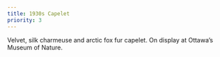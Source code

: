 ```yaml
---
title: 1930s Capelet
priority: 3
---
```


Velvet, silk charmeuse and arctic fox fur capelet. On display at Ottawa’s Museum of Nature.
